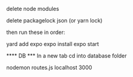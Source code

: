 delete node modules

delete packagelock json (or yarn lock)

then run these in order:

yard add expo
expo install
expo start


**** DB ***
In a new tab
cd into database folder

nodemon routes.js localhost 3000
